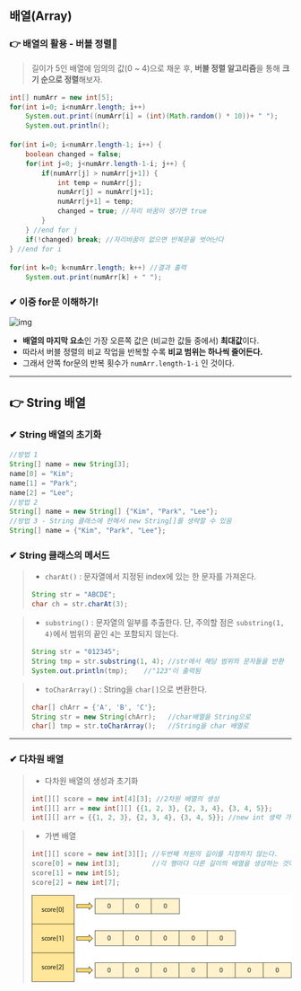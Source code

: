 ## 배열(Array)



### 👉 배열의 활용 - 버블 정렬🎈

> 길이가 5인 배열에 임의의 값(0 ~ 4)으로 채운 후, **버블 정렬 알고리즘**을 통해 **크기 순으로 정렬**해보자.

```java
int[] numArr = new int[5];
for(int i=0; i<numArr.length; i++)
	System.out.print((numArr[i] = (int)(Math.random() * 10))+ " ");
    System.out.println();
	
for(int i=0; i<numArr.length-1; i++) {
	boolean changed = false;
	for(int j=0; j<numArr.length-1-i; j++) {
		if(numArr[j] > numArr[j+1]) {
			int temp = numArr[j];
			numArr[j] = numArr[j+1];
			numArr[j+1] = temp;
			changed = true;	//자리 바꿈이 생기면 true
		}
	} //end for j
    if(!changed) break; //자리바꿈이 없으면 반복문을 벗어난다
} //end for i

for(int k=0; k<numArr.length; k++) //결과 출력
	System.out.print(numArr[k] + " ");
```

### **✔ 이중 for문 이해하기!**

![img](https://media.vlpt.us/images/eunseo-kim/post/361f7e6a-c3b5-455a-baa6-71c73c0a85e8/image.png)

- **배열의 마지막 요소**인 가장 오른쪽 값은 (비교한 값들 중에서) **최대값**이다.
- 따라서 버블 정렬의 비교 작업을 반복할 수록 **비교 범위는 하나씩 줄어든다.**
- 그래서 안쪽 for문의 반복 횟수가 `numArr.length-1-i` 인 것이다.

------



## 👉 String 배열

### **✔ String 배열의 초기화**

```java
//방법 1
String[] name = new String[3];
name[0] = "Kim";
name[1] = "Park";
name[2] = "Lee";
//방법 2
String[] name = new String[] {"Kim", "Park", "Lee"};
//방법 3 - String 클래스에 한해서 new String[]를 생략할 수 있음
String[] name = {"Kim", "Park", "Lee"}; 
```

### **✔ String 클래스의 메서드**

> - `charAt()` : 문자열에서 지정된 index에 있는 한 문자를 가져온다.
>
> ```java
> String str = "ABCDE";
> char ch = str.charAt(3);
> ```

> - `substring()` : 문자열의 일부를 추출한다.
>   단, 주의할 점은 `substring(1, 4)`에서 범위의 끝인 `4`는 포함되지 않는다.
>
> ```java
> String str = "012345";
> String tmp = str.substring(1, 4); //str에서 해당 범위의 문자들을 반환
> System.out.println(tmp);	  //"123"이 출력됨
> ```

> - `toCharArray()` : String을 `char[]`으로 변환한다.
>
> ```java
> char[] chArr = {'A', 'B', 'C'};
> String str = new String(chArr);	//char배열을 String으로
> char[] tmp = str.toCharArray();	//String을 char 배열로
> ```

------

### **✔ 다차원 배열**

> - 다차원 배열의 생성과 초기화
>
> ```java
> int[][] score = new int[4][3]; //2차원 배열의 생성
> int[][] arr = new int[][] {{1, 2, 3}, {2, 3, 4}, {3, 4, 5}};
> int[][] arr = {{1, 2, 3}, {2, 3, 4}, {3, 4, 5}}; //new int 생략 가능
> ```

> - 가변 배열
>
> ```java
> int[][] score = new int[3][];	//두번째 차원의 길이를 지정하지 않는다.
> score[0] = new int[3];		//각 행마다 다른 길이의 배열을 생성하는 것이 가능하다.
> score[1] = new int[5];
> score[2] = new int[7];
> ```
>
> ![img](https://github.com/kcy97328/Multicampus/blob/main/JAVA/%EA%B0%80%EB%B3%80%20%EB%B0%B0%EC%97%B4.png)
